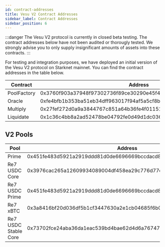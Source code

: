 ```yaml
---
id: contract-addresses
title: Vesu V2 Contract Addresses
sidebar_label: Contract Addresses
sidebar_position: 6
---
```


:::danger
The Vesu V2 protocol is currently in closed beta testing. The contract addresses below have not been audited or thorougly tested. We strongly advise you to only supply insignificant amounts of assets into these contracts.
:::

For testing and integration purposes, we have deployed an initial version of the Vesu V2 protocol on Starknet mainnet. You can find the contract addresses in the table below.

| Contract     | Address |
|--------------|---------|
| PoolFactory  | 0x3760f903a37948f97302736f89ce30290e45f441559325026842b7a6fb388c0 |
| Oracle       | 0xfe4bfb1b353ba51eb34dff963017f94af5a5cf8bdf3dfc191c504657f3c05 |
| Multiply     | 0x27fef272d0a9a3844767c851a64b36fe4f0115141d81134baade95d2b27b781 |
| Liquidate    | 0x1c36c4bb8a2ad52478be04792fe0d49d1dc0367ab256d18df4dddff7423f25a |



## V2 Pools

| Pool     | Address |
|--------------|---------|
| Prime | 0x451fe483d5921a2919ddd81d0de6696669bccdacd859f72a4fba7656b97c3b5 |
| Re7 USDC Core  | 0x3976cac265a12609934089004df458ea29c776d77da423c96dc761d09d24124 |
| Re7 USDC Prime    | 0x451fe483d5921a2919ddd81d0de6696669bccdacd859f72a4fba7656b97c3b5 |
| Re7 xBTC    | 0x3a8416bf20d036df5b1cf3447630a2e1cb04685f6b0c3a70ed7fb1473548ecf |
| Re7 USDC Stable Core        | 0x73702fce24aba36da1eac539bd4bae62d4d6a76747b7cdd3e016da754d7a135 |
